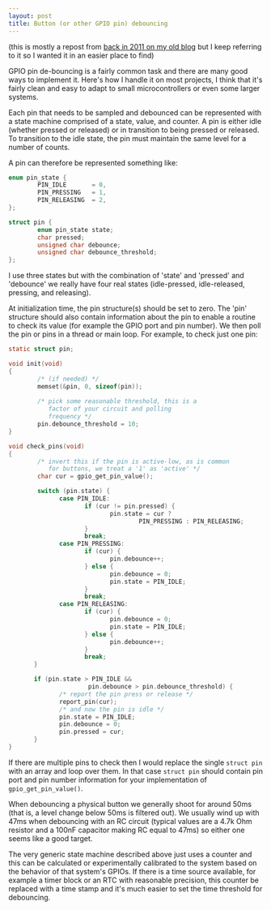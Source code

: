 ```yaml
---
layout: post
title: Button (or other GPIO pin) debouncing
---
```


(this is mostly a repost from [back in 2011 on my old blog](http://yurovsky.blogspot.com/2011/02/button-or-other-gpio-pin-debouncing.html) but I keep referring to it so I wanted it in an easier place to find)

GPIO pin de-bouncing is a fairly common task and there are many good ways to implement it.  Here's how I handle it on most projects, I think that it's fairly
clean and easy to adapt to small microcontrollers or even some larger systems.

Each pin that needs to be sampled and debounced can be represented with a state machine comprised of a state, value, and counter.  A pin is either idle (whether pressed or released) or in transition to being pressed or released.  To transition to the idle state, the pin must maintain the same level for a number of counts.

A pin can therefore be represented something like:

```c
enum pin_state {
        PIN_IDLE       = 0,
        PIN_PRESSING   = 1,
        PIN_RELEASING  = 2,
};

struct pin {
        enum pin_state state;
        char pressed;
        unsigned char debounce;
        unsigned char debounce_threshold;
};
```

I use three states but with the combination of 'state' and 'pressed' and 'debounce' we really have four real states (idle-pressed, idle-released, pressing, and releasing).

At initialization time, the pin structure(s) should be set to zero.  The 'pin' structure should also contain information about the pin to enable a routine to check its value (for example the GPIO port and pin number).  We then poll the pin or pins in a thread or main loop.  For example, to check just one pin:

```c
static struct pin;

void init(void)
{
        /* (if needed) */
        memset(&pin, 0, sizeof(pin));
        
        /* pick some reasonable threshold, this is a
           factor of your circuit and polling
           frequency */
        pin.debounce_threshold = 10;
}

void check_pins(void)
{
        /* invert this if the pin is active-low, as is common
           for buttons, we treat a '1' as 'active' */
        char cur = gpio_get_pin_value();

        switch (pin.state) {
              case PIN_IDLE:
                     if (cur != pin.pressed) {
                            pin.state = cur ?
                                    PIN_PRESSING : PIN_RELEASING;
                     }
                     break;
              case PIN_PRESSING:
                     if (cur) {
                            pin.debounce++;
                     } else {
                            pin.debounce = 0;
                            pin.state = PIN_IDLE;
                     }
                     break;
              case PIN_RELEASING:
                     if (cur) {
                            pin.debounce = 0;
                            pin.state = PIN_IDLE;
                     } else {
                            pin.debounce++;
                     }
                     break;
       }

       if (pin.state > PIN_IDLE &&
                      pin.debounce > pin.debounce_threshold) {
              /* report the pin press or release */
              report_pin(cur);
              /* and now the pin is idle */
              pin.state = PIN_IDLE;
              pin.debounce = 0;
              pin.pressed = cur;
       }
}
```

If there are multiple pins to check then I would replace the single
`struct pin` with an array and loop over them.
In that case `struct pin` should contain pin port and pin number information
for your implementation of  `gpio_get_pin_value()`.

When debouncing a physical button we generally shoot for around 50ms (that is,
a level change below 50ms is filtered out). We usually wind up with 47ms when
debouncing with an RC circuit (typical values are a 4.7k Ohm resistor and a 100nF capacitor making RC equal to 47ms) so either one seems like a good target.

The very generic state machine described above just uses a counter and this can
be calculated or experimentally calibrated to the system based on the behavior
of that system's GPIOs. If there is a time source available, for example a timer block or an RTC with reasonable precision, this counter be
replaced with a time stamp and it's much easier to set the time threshold for
debouncing.
